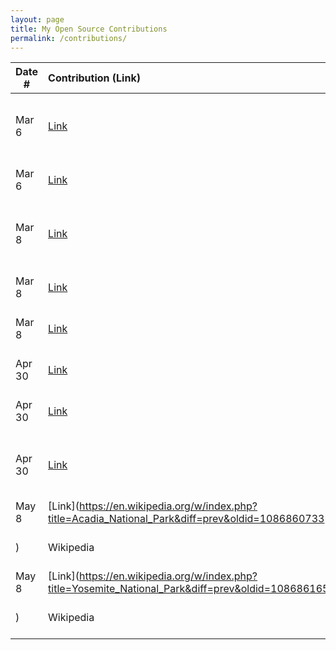 ```yaml
---
layout: page
title: My Open Source Contributions
permalink: /contributions/
---
```


<!--
Type of the contribution should be "Wikipedia edit", "OpenStreet Map feature", "Documentation", "Course website", "Blog",
"Browser Add-on", etc.

The description should include a brief summary of what you did.

The link should bring us to a public page that shows your contribution. 

Replace the first row with your own contribution. 

-->





| Date #       | Contribution (Link)  | Type  | Description |
|---|:---|:---|:---|
| Mar 6 | [Link](https://www.openstreetmap.org/changeset/118175582) | OpenStreet Map feature | I mapped a public baseball and softball field. |
| Mar 6 | [Link](https://www.openstreetmap.org/changeset/118175809) | OpenStreet Map feature | Added parking lot area. |
| Mar 8 | [Link](https://www.openstreetmap.org/changeset/118221133#map=15/40.7386/-73.6628&layers=N) | OpenStreet Map feature | Labeled running track and baseball field |
| Mar 8 | [Link](https://www.openstreetmap.org/changeset/118221228) | OpenStreet Map feature | Labeled restaurant |
| Mar 8 | [Link](https://www.openstreetmap.org/changeset/118221294) | OpenStreet Map feature | Added store names |
| Apr 30 | [Link](https://www.openstreetmap.org/changeset/120398654) | OpenStreet Map feature | Added a bakery |
| Apr 30 | [Link](https://www.openstreetmap.org/changeset/120398962) | OpenStreet Map feature | Added bicycle rental area |
| Apr 30 | [Link](https://www.openstreetmap.org/changeset/120399178) | OpenStreet Map feature | Revised retail building to be gas station |
| May 8 | [Link](https://en.wikipedia.org/w/index.php?title=Acadia_National_Park&diff=prev&oldid=1086860733
) | Wikipedia | Added internal links |
| May 8 | [Link](https://en.wikipedia.org/w/index.php?title=Yosemite_National_Park&diff=prev&oldid=1086861654
) | Wikipedia | Added internal links |
